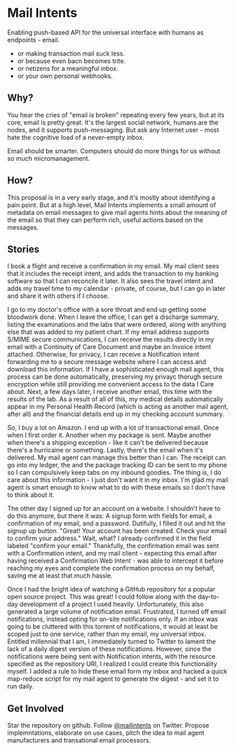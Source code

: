 # Mail Intents
Enabling push-based API for the universal interface with humans as endpoints - email.

* or making transaction mail suck less.
* or because even bacn becomes trite.
* or netizens for a meaningful inbox.
* or your own personal webhooks.

## Why?

You hear the cries of "email is broken" repeating every few years, but at its core, email is pretty great. It's the largest social network, humans are the nodes, and it supports push-messaging. But ask any Internet user - most hate the cognitive load of a never-empty inbox.

Email should be smarter. Computers should do more things for us without so much micromanagement.

## How?
This proposal is in a very early stage, and it's mostly about identifying a pain point. But at a high level, Mail Intents implements a small amount of metadata on email messages to give mail agents hints about the meaning of the email so that they can perform rich, useful actions based on the messages.

## Stories

I book a flight and receive a confirmation in my email. My mail client sees that it includes the receipt intent, and adds the transaction to my banking software so that I can reconcile it later. It also sees the travel intent and adds my travel time to my calendar - private, of course, but I can go in later and share it with others if I choose.

I go to my doctor's office with a sore throat and end up getting some bloodwork done. When I leave the office, I can get a discharge summary, listing the examinations and the labs that were ordered, along with anything else that was added to my patient chart. If my email address supports S/MIME secure communications, I can receive the results directly in my email with a Continuity of Care Document and maybe an Invoice intent attached. Otherwise, for privacy, I can receive a Notification intent forwarding me to a secure message website where I can access and download this information. If I have a sophisticated enough mail agent, this process can be done automatically, preserving my privayc thorugh secure encryption while still providing me convenient access to the data I Care about. Next, a few days later, I receive another email, this time with the results of the lab. As a result of all of this, my medical details automatically appear in my Personal Health Record (which is acting as another mail agent, after all) and the financial details end up in my checking account summary.

So, I buy a lot on Amazon. I end up with a lot of transactional email. Once when I first order it. Another when my package is sent. Maybe another when there's a shipping exception - like it can't be delivered because there's a hurricaine or something. Lastly, there's the email when it's delivered. My mail agent can manage this better than I can. The receipt can go into my ledger, the and the package tracking ID can be sent to my phone so I can compulsively keep tabs on my inbound goodies. The thing is, I do care about this information - I just don't want it in my inbox. I'm glad my mail agent is smart enough to know what to do with these emails so I don't have to think about it.

The other day I signed up for an account on a website. I shouldn't have to do this anymore, but there it was: A signup form with fields for email, a confirmation of my email, and a password. Dutifully, I filled it out and hit the signup up button. "Great! Your account has been created. Check your email to confirm your address." Wait, what? I already confirmed it in the field labeled "confirm your email." Thankfully, the confirmation email was sent with a Confirmation intent, and my mail client - expecting this email after having received a Confirmation Web Intent - was able to intercept it before reaching my eyes and complete the confirmation process on my behalf, saving me at least that much hassle.

Once I had the bright idea of watching a GitHub repository for a popular open source project. This was great! I could follow along with the day-to-day development of a project I used heavily. Unfortunately, this also generated a large volume of notification email. Frustrated, I turned off email notifications, instead opting for on-site notifications only. If an inbox was going to be cluttered with this torrent of notifications, it would at least be scoped just to one service, rather than my email, my universal inbox. Entitled millennial that I am, I immediately turned to Twitter to lament the lack of a daily digest version of these notifications. However, since the notifications were being sent with Notification intents, with the resource specified as the repository URI, I realized I could create this functionality myself. I added a rule to hide these email form my inbox and hacked a quick map-reduce script for my mail agent to generate the digest - and set it to run daily.

## Get Involved

Star the repository on github. Follow [@mailintents](https://twitter.com/mailintents) on Twitter. Propose implemntations, elaborate on use cases, pitch the idea to mail agent manufacturers and transational email processors.